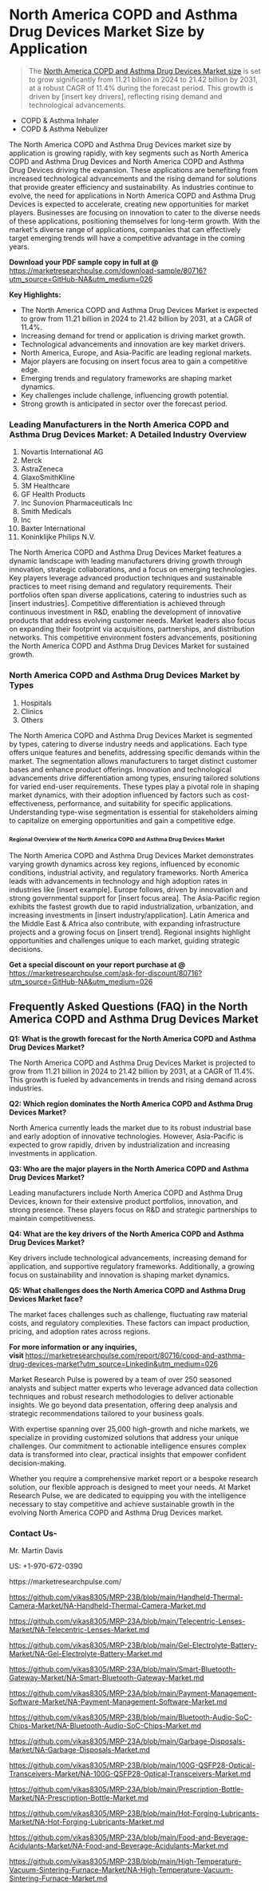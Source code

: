 <h1>North America COPD and Asthma Drug Devices Market&nbsp;Size by Application</h1><blockquote><p>The <a href="https://marketresearchpulse.com/download-sample/80716?utm_source=GitHub-NA&amp;utm_medium=026">North America COPD and Asthma Drug Devices Market size</a> is set to grow significantly from 11.21 billion in 2024 to 21.42 billion by 2031, at a robust CAGR of 11.4% during the forecast period. This growth is driven by [insert key drivers], reflecting rising demand and technological advancements.</p></blockquote><ul><li>COPD & Asthma Inhaler<li> COPD & Asthma Nebulizer</li></ul><p>The North America COPD and Asthma Drug Devices market size by application is growing rapidly, with key segments such as North America COPD and Asthma Drug Devices and North America COPD and Asthma Drug Devices driving the expansion. These applications are benefiting from increased technological advancements and the rising demand for solutions that provide greater efficiency and sustainability. As industries continue to evolve, the need for applications in North America COPD and Asthma Drug Devices is expected to accelerate, creating new opportunities for market players. Businesses are focusing on innovation to cater to the diverse needs of these applications, positioning themselves for long-term growth. With the market's diverse range of applications, companies that can effectively target emerging trends will have a competitive advantage in the coming years.</p><p><strong>Download your PDF sample copy in full at @ </strong><a href="https://marketresearchpulse.com/download-sample/80716?utm_source=GitHub-NA&amp;utm_medium=026">https://marketresearchpulse.com/download-sample/80716?utm_source=GitHub-NA&amp;utm_medium=026</a></p><p><strong>Key Highlights: </strong></p><ul><li>The North America COPD and Asthma Drug Devices Market is expected to grow from 11.21 billion in 2024 to 21.42 billion by 2031, at a CAGR of 11.4%.</li><li>Increasing demand for trend or application is driving market growth.</li><li>Technological advancements and innovation are key market drivers.</li><li>North America, Europe, and Asia-Pacific are leading regional markets.</li><li>Major players are focusing on insert focus area to gain a competitive edge.</li><li>Emerging trends and regulatory frameworks are shaping market dynamics.</li><li>Key challenges include challenge, influencing growth potential.</li><li>Strong growth is anticipated in sector over the forecast period.</li></ul><h3>Leading Manufacturers in the North America COPD and Asthma Drug Devices Market: A Detailed Industry Overview</h3><ol><li>Novartis International AG</li><li>Merck</li><li>AstraZeneca</li><li>GlaxoSmithKline</li><li>3M Healthcare</li><li>GF Health Products</li><li>Inc Sunovion Pharmaceuticals Inc</li><li>Smith Medicals</li><li>Inc</li><li>Baxter International</li><li>Koninklijke Philips N.V.</li></ol><div class="flex max-w-full flex-col flex-grow"><div class="min-h-8 text-message flex w-full flex-col items-end gap-2 whitespace-normal break-words [.text-message+&amp;]:mt-5" dir="auto" data-message-author-role="assistant" data-message-id="fd8432e4-4910-450d-b182-61b7bfb0a01f" data-message-model-slug="gpt-4o"><div class="flex w-full flex-col gap-1 empty:hidden first:pt-[3px]"><div class="markdown prose w-full break-words dark:prose-invert light"><p>The North America COPD and Asthma Drug Devices Market features a dynamic landscape with leading manufacturers driving growth through innovation, strategic collaborations, and a focus on emerging technologies. Key players leverage advanced production techniques and sustainable practices to meet rising demand and regulatory requirements. Their portfolios often span diverse applications, catering to industries such as [insert industries]. Competitive differentiation is achieved through continuous investment in R&amp;D, enabling the development of innovative products that address evolving customer needs. Market leaders also focus on expanding their footprint via acquisitions, partnerships, and distribution networks. This competitive environment fosters advancements, positioning the North America COPD and Asthma Drug Devices Market for sustained growth.</p></div></div></div></div><h3>North America COPD and Asthma Drug Devices Market by Types</h3><ol><li>Hospitals<li> Clinics<li> Others</li></ol><div class="flex max-w-full flex-col flex-grow"><div class="min-h-8 text-message flex w-full flex-col items-end gap-2 whitespace-normal break-words [.text-message+&amp;]:mt-5" dir="auto" data-message-author-role="assistant" data-message-id="084470be-0bb7-4664-bddf-5156b4f41249" data-message-model-slug="gpt-4o-mini"><div class="flex w-full flex-col gap-1 empty:hidden first:pt-[3px]"><div class="markdown prose w-full break-words dark:prose-invert light"><p>The North America COPD and Asthma Drug Devices Market is segmented by types, catering to diverse industry needs and applications. Each type offers unique features and benefits, addressing specific demands within the market. The segmentation allows manufacturers to target distinct customer bases and enhance product offerings. Innovation and technological advancements drive differentiation among types, ensuring tailored solutions for varied end-user requirements. These types play a pivotal role in shaping market dynamics, with their adoption influenced by factors such as cost-effectiveness, performance, and suitability for specific applications. Understanding type-wise segmentation is essential for stakeholders aiming to capitalize on emerging opportunities and gain a competitive edge.</p></div></div></div></div><h3><span style="font-size: 11px;">Regional Overview of the North America COPD and Asthma Drug Devices Market</span></h3><div class="flex max-w-full flex-col flex-grow"><div class="min-h-8 text-message flex w-full flex-col items-end gap-2 whitespace-normal break-words [.text-message+&amp;]:mt-5" dir="auto" data-message-author-role="assistant" data-message-id="e9038762-ce64-4e30-91c9-9bd413514231" data-message-model-slug="gpt-4o-mini"><div class="flex w-full flex-col gap-1 empty:hidden first:pt-[3px]"><div class="markdown prose w-full break-words dark:prose-invert light"><p>The North America COPD and Asthma Drug Devices Market demonstrates varying growth dynamics across key regions, influenced by economic conditions, industrial activity, and regulatory frameworks. North America leads with advancements in technology and high adoption rates in industries like [insert example]. Europe follows, driven by innovation and strong governmental support for [insert focus area]. The Asia-Pacific region exhibits the fastest growth due to rapid industrialization, urbanization, and increasing investments in [insert industry/application]. Latin America and the Middle East &amp; Africa also contribute, with expanding infrastructure projects and a growing focus on [insert trend]. Regional insights highlight opportunities and challenges unique to each market, guiding strategic decisions.</p></div></div></div></div><p><strong>Get a special discount on your report purchase at @ </strong><a href="https://marketresearchpulse.com/ask-for-discount/80716?utm_source=GitHub-NA&amp;utm_medium=026">https://marketresearchpulse.com/ask-for-discount/80716?utm_source=GitHub-NA&amp;utm_medium=026</a></p><h2>Frequently Asked Questions (FAQ) in the North America COPD and Asthma Drug Devices Market</h2><p><strong>Q1: What is the growth forecast for the North America COPD and Asthma Drug Devices Market?</strong></p><p>The North America COPD and Asthma Drug Devices Market is projected to grow from 11.21 billion in 2024 to 21.42 billion by 2031, at a CAGR of 11.4%. This growth is fueled by advancements in trends and rising demand across industries.</p><p><strong>Q2: Which region dominates the North America COPD and Asthma Drug Devices Market?</strong></p><p>North America currently leads the market due to its robust industrial base and early adoption of innovative technologies. However, Asia-Pacific is expected to grow rapidly, driven by industrialization and increasing investments in application.</p><p><strong>Q3: Who are the major players in the North America COPD and Asthma Drug Devices Market?</strong></p><p>Leading manufacturers include North America COPD and Asthma Drug Devices, known for their extensive product portfolios, innovation, and strong presence. These players focus on R&amp;D and strategic partnerships to maintain competitiveness.</p><p><strong>Q4: What are the key drivers of the North America COPD and Asthma Drug Devices Market?</strong></p><p>Key drivers include technological advancements, increasing demand for application, and supportive regulatory frameworks. Additionally, a growing focus on sustainability and innovation is shaping market dynamics.</p><p><strong>Q5: What challenges does the North America COPD and Asthma Drug Devices Market face?</strong></p><p>The market faces challenges such as challenge, fluctuating raw material costs, and regulatory complexities. These factors can impact production, pricing, and adoption rates across regions.</p><p><strong>For more information or any inquiries, visit&nbsp;</strong><a href="https://marketresearchpulse.com/report/80716/copd-and-asthma-drug-devices-market?utm_source=Linkedin&utm_medium=026">https://marketresearchpulse.com/report/80716/copd-and-asthma-drug-devices-market?utm_source=Linkedin&utm_medium=026</a></p><p>Market Research Pulse is powered by a team of over 250 seasoned analysts and subject matter experts who leverage advanced data collection techniques and robust research methodologies to deliver actionable insights. We go beyond data presentation, offering deep analysis and strategic recommendations tailored to your business goals.</p><p>With expertise spanning over 25,000 high-growth and niche markets, we specialize in providing customized solutions that address your unique challenges. Our commitment to actionable intelligence ensures complex data is transformed into clear, practical insights that empower confident decision-making.</p><p>Whether you require a comprehensive market report or a bespoke research solution, our flexible approach is designed to meet your needs. At Market Research Pulse, we are dedicated to equipping you with the intelligence necessary to stay competitive and achieve sustainable growth in the evolving North America COPD and Asthma Drug Devices market.</p><h3><strong>Contact Us-</strong></h3><p>Mr. Martin Davis</p><p>US: +1-970-672-0390</p><p>https://marketresearchpulse.com/</p><p><a href="https://github.com/vikas8305/MRP-23B/blob/main/Handheld-Thermal-Camera-Market/NA-Handheld-Thermal-Camera-Market.md">https://github.com/vikas8305/MRP-23B/blob/main/Handheld-Thermal-Camera-Market/NA-Handheld-Thermal-Camera-Market.md</a></p><p><a href="https://github.com/vikas8305/MRP-23A/blob/main/Telecentric-Lenses-Market/NA-Telecentric-Lenses-Market.md">https://github.com/vikas8305/MRP-23A/blob/main/Telecentric-Lenses-Market/NA-Telecentric-Lenses-Market.md</a></p><p><a href="https://github.com/vikas8305/MRP-23B/blob/main/Gel-Electrolyte-Battery-Market/NA-Gel-Electrolyte-Battery-Market.md">https://github.com/vikas8305/MRP-23B/blob/main/Gel-Electrolyte-Battery-Market/NA-Gel-Electrolyte-Battery-Market.md</a></p><p><a href="https://github.com/vikas8305/MRP-23A/blob/main/Smart-Bluetooth-Gateway-Market/NA-Smart-Bluetooth-Gateway-Market.md">https://github.com/vikas8305/MRP-23A/blob/main/Smart-Bluetooth-Gateway-Market/NA-Smart-Bluetooth-Gateway-Market.md</a></p><p><a href="https://github.com/vikas8305/MRP-23A/blob/main/Payment-Management-Software-Market/NA-Payment-Management-Software-Market.md">https://github.com/vikas8305/MRP-23A/blob/main/Payment-Management-Software-Market/NA-Payment-Management-Software-Market.md</a></p><p><a href="https://github.com/vikas8305/MRP-23B/blob/main/Bluetooth-Audio-SoC-Chips-Market/NA-Bluetooth-Audio-SoC-Chips-Market.md">https://github.com/vikas8305/MRP-23B/blob/main/Bluetooth-Audio-SoC-Chips-Market/NA-Bluetooth-Audio-SoC-Chips-Market.md</a></p><p><a href="https://github.com/vikas8305/MRP-23A/blob/main/Garbage-Disposals-Market/NA-Garbage-Disposals-Market.md">https://github.com/vikas8305/MRP-23A/blob/main/Garbage-Disposals-Market/NA-Garbage-Disposals-Market.md</a></p><p><a href="https://github.com/vikas8305/MRP-23B/blob/main/100G-QSFP28-Optical-Transceivers-Market/NA-100G-QSFP28-Optical-Transceivers-Market.md">https://github.com/vikas8305/MRP-23B/blob/main/100G-QSFP28-Optical-Transceivers-Market/NA-100G-QSFP28-Optical-Transceivers-Market.md</a></p><p><a href="https://github.com/vikas8305/MRP-23A/blob/main/Prescription-Bottle-Market/NA-Prescription-Bottle-Market.md">https://github.com/vikas8305/MRP-23A/blob/main/Prescription-Bottle-Market/NA-Prescription-Bottle-Market.md</a></p><p><a href="https://github.com/vikas8305/MRP-23B/blob/main/Hot-Forging-Lubricants-Market/NA-Hot-Forging-Lubricants-Market.md">https://github.com/vikas8305/MRP-23B/blob/main/Hot-Forging-Lubricants-Market/NA-Hot-Forging-Lubricants-Market.md</a></p><p><a href="https://github.com/vikas8305/MRP-23A/blob/main/Food-and-Beverage-Acidulants-Market/NA-Food-and-Beverage-Acidulants-Market.md">https://github.com/vikas8305/MRP-23A/blob/main/Food-and-Beverage-Acidulants-Market/NA-Food-and-Beverage-Acidulants-Market.md</a></p><p><a href="https://github.com/vikas8305/MRP-23B/blob/main/High-Temperature-Vacuum-Sintering-Furnace-Market/NA-High-Temperature-Vacuum-Sintering-Furnace-Market.md">https://github.com/vikas8305/MRP-23B/blob/main/High-Temperature-Vacuum-Sintering-Furnace-Market/NA-High-Temperature-Vacuum-Sintering-Furnace-Market.md</a></p>
